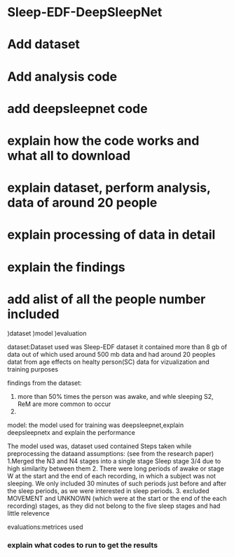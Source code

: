 # Sleep-EDF-DeepSleepNet

# Add dataset
# Add analysis code
# add deepsleepnet code
# explain how the code works and what all to download
# explain dataset, perform analysis, data of around 20 people
# explain processing of data in detail
# explain the findings
# add alist of all the people number included
)dataset
)model
)evaluation

dataset:Dataset used was Sleep-EDF dataset  it contained more than 8 gb of data out of which used around 500 mb data and had around 20 peoples datat from age effects on healty person(SC) data for vizualization and training purposes

findings from the dataset: 
1. more than 50% times the person was awake, and whle sleeping S2, ReM are more common to occur
2. 
model: the model used for training was deepsleepnet,explain deepsleepnetx and explain the performance


The model used was, dataset used contained 
Steps taken while preprocessing the dataand assumptions: (see from the research paper)
1.Merged the N3 and N4 stages into a single stage Sleep stage 3/4 due to high similarity between them
2. There were long periods of awake or stage W at the start and the end of each recording, in which a subject was not sleeping. We only included 30 minutes of such periods just before and after the sleep periods, as we were interested in sleep periods.
3. excluded MOVEMENT and UNKNOWN (which were at the start or the end of the each recording) stages, as they did not belong to the five sleep stages and had little relevence

evaluations:metrices used



### explain what codes to run to get the results

